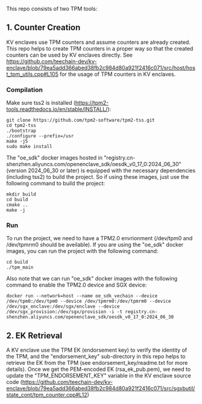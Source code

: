 
This repo consists of two TPM tools:
## 1. Counter Creation
KV enclaves use TPM counters and assume counters are already created. This repo helps to create TPM counters in a proper way so that the created counters can be used by KV enclaves directly.
See https://github.com/teechain-dev/kv-enclave/blob/79ea5add366abed38fb2c984d80a921f2416c071/src/host/host_tpm_utils.cpp#L105 for the usage of TPM counters in KV enclaves.


### Compilation
Make sure tss2 is installed (https://tpm2-tools.readthedocs.io/en/stable/INSTALL/):
```
git clone https://github.com/tpm2-software/tpm2-tss.git
cd tpm2-tss
./bootstrap
./configure --prefix=/usr
make -j5
sudo make install
```
The "oe_sdk" docker images hosted in "registry.cn-shenzhen.aliyuncs.com/openenclave_sdk/oesdk_v0_17_0:2024_06_30" (version 2024_06_30 or later) is equipped with the necessary dependencies (including tss2) to build the project.
So if using these images, just use the following command to build the project:
```
mkdir build
cd build
cmake ..
make -j
```
### Run
To run the project, we need to have a TPM2.0 envrionment (/dev/tpm0 and /dev/tpmrm0 should be aveilable).
If you are using the "oe_sdk" docker images, you can run the project with the following command:
```
cd build
./tpm_main
``` 

Also note that we can run "oe_sdk" docker images with the following command to enable the TPM2.0 device and SGX device:
```
docker run --network=host --name oe_sdk_vechain --device /dev/tpm0:/dev/tpm0 --device /dev/tpmrm0:/dev/tpmrm0 --device /dev/sgx_enclave:/dev/sgx/enclave --device /dev/sgx_provision:/dev/sgx/provision -i -t registry.cn-shenzhen.aliyuncs.com/openenclave_sdk/oesdk_v0_17_0:2024_06_30
```

## 2. EK Retrieval
A KV enclave use the TPM EK (endorsement key) to verify the identity of the TPM, and the "endorsement_key" sub-directory in this repo helps to retrieve the EK from the TPM (see endorsement_key/readme.txt for more details).
Once we get the PEM-encoded EK (rsa_ek_pub.pem), we need to update the "TPM_ENDORSEMENT_KEY" variable in the KV enclave source code (https://github.com/teechain-dev/kv-enclave/blob/79ea5add366abed38fb2c984d80a921f2416c071/src/sgxbutil/state_cont/tpm_counter.cpp#L12)
